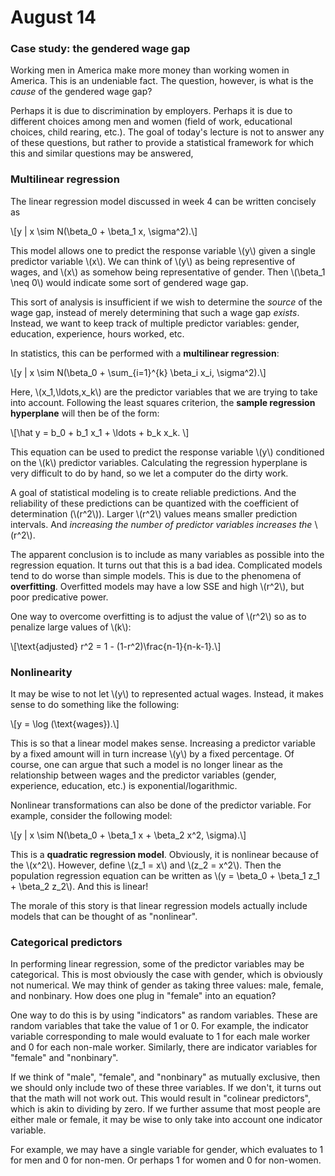 # August 14

### Case study: the gendered wage gap

Working men in America make more money than working women in America.
This is an undeniable fact. The question, however, is what is the
*cause* of the gendered wage gap?

Perhaps it is due to discrimination by employers. Perhaps it is due
to different choices among men and women (field of work, educational
choices, child rearing, etc.). The goal of today's lecture is not
to answer any of these questions, but rather to provide a statistical
framework for which this and similar questions may be answered,

### Multilinear regression

The linear regression model discussed in week 4 can be written concisely
as

\\[y | x \sim N(\beta_0 + \beta_1 x, \sigma^2).\\]

This model allows one to predict the response variable \\(y\\) given a
single predictor variable \\(x\\). We can think of \\(y\\) as being
representive of wages, and \\(x\\) as somehow being representative of
gender. Then \\(\beta_1 \neq 0\\) would indicate some sort of gendered
wage gap.

This sort of analysis is insufficient if we wish to determine the
*source* of the wage gap, instead of merely determining that such a
wage gap *exists*. Instead, we want to keep track of multiple predictor
variables: gender, education, experience, hours worked, etc.

In statistics, this can be performed with a **multilinear regression**:

\\[y | x \sim N(\beta_0 + \sum_{i=1}^{k} \beta_i x_i, \sigma^2).\\]

Here, \\(x_1,\ldots,x_k\\) are the predictor variables that we are
trying to take into account. Following the least squares criterion,
the **sample regression hyperplane** will then be of the form:

\\[\hat y = b_0 + b_1 x_1 + \ldots + b_k x_k. \\]

This equation can be used to predict the response variable \\(y\\)
conditioned on the \\(k\\) predictor variables. Calculating the
regression hyperplane is very difficult to do by hand, so we let
a computer do the dirty work.

A goal of statistical modeling is to create reliable predictions.
And the reliability of these predictions can be quantized with the
coefficient of determination (\\(r^2\\)). Larger \\(r^2\\) values
means smaller prediction intervals. And *increasing the number of
predictor variables increases the* \\(r^2\\).

The apparent conclusion is to include as many variables as possible
into the regression equation. It turns out that this is a bad idea.
Complicated models tend to do worse than simple models. This is due
to the phenomena of **overfitting**. Overfitted models may have a low
SSE and high \\(r^2\\), but poor predicative power.

One way to overcome overfitting is to adjust the value of \\(r^2\\) so
as to penalize large values of \\(k\\):

\\[\text{adjusted} r^2 = 1 - (1-r^2)\frac{n-1}{n-k-1}.\\]

### Nonlinearity

It may be wise to not let \\(y\\) to represented actual wages. Instead,
it makes sense to do something like the following:

\\[y = \log (\text{wages}).\\]

This is so that a linear model makes sense. Increasing a predictor variable
by a fixed amount will in turn increase \\(y\\) by a fixed percentage. Of
course, one can argue that such a model is no longer linear as the relationship
between wages and the predictor variables (gender, experience, education, etc.)
is exponential/logarithmic.

Nonlinear transformations can also be done of the predictor variable. For example,
consider the following model:

\\[y | x \sim N(\beta_0 + \beta_1 x + \beta_2 x^2, \sigma).\\]

This is a **quadratic regression model**. Obviously, it is nonlinear because of the
\\(x^2\\). However, define \\(z_1 = x\\) and \\(z_2 = x^2\\). Then the population
regression equation can be written as \\(y = \beta_0 + \beta_1 z_1 + \beta_2 z_2\\).
And this is linear!

The morale of this story is that linear regression models actually include models that
can be thought of as "nonlinear".

### Categorical predictors

In performing linear regression, some of the predictor variables may be
categorical. This is most obviously the case with gender, which is obviously not
numerical. We may think of gender as taking three values: male, female, and nonbinary.
How does one plug in "female" into an equation?

One way to do this is by using "indicators" as random variables. These are random variables
that take the value of 1 or 0. For example, the indicator variable corresponding to male
would evaluate to 1 for each male worker and 0 for each non-male worker. Similarly, there
are indicator variables for "female" and "nonbinary".

If we think of "male", "female", and "nonbinary" as mutually exclusive, then we should only
include two of these three variables. If we don't, it turns out that the math will not work
out. This would result in "colinear predictors", which is akin to dividing by zero. If we
further assume that most people are either male or female, it may be wise to only take into
account one indicator variable.

For example, we may have a single variable for gender, which evaluates to 1 for men and 0
for non-men. Or perhaps 1 for women and 0 for non-women.
